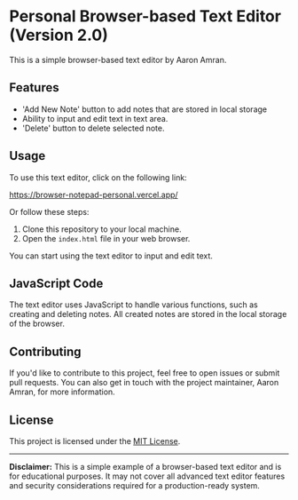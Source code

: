 # Personal Browser-based Text Editor (Version 2.0)

This is a simple browser-based text editor by Aaron Amran.

## Features

- 'Add New Note' button to add notes that are stored in local storage
- Ability to input and edit text in text area.
- 'Delete' button to delete selected note.

## Usage

To use this text editor, click on the following link:

https://browser-notepad-personal.vercel.app/

Or follow these steps:

1. Clone this repository to your local machine.
2. Open the `index.html` file in your web browser.

You can start using the text editor to input and edit text.

## JavaScript Code

The text editor uses JavaScript to handle various functions, such as creating and deleting notes. All created notes are stored in the local storage of the browser.

## Contributing

If you'd like to contribute to this project, feel free to open issues or submit pull requests. You can also get in touch with the project maintainer, Aaron Amran, for more information.

## License

This project is licensed under the [MIT License](https://opensource.org/licenses/MIT).

---

**Disclaimer:** This is a simple example of a browser-based text editor and is for educational purposes. It may not cover all advanced text editor features and security considerations required for a production-ready system.


